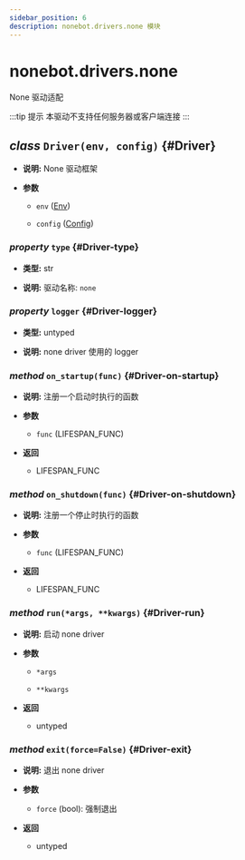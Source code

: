 ```yaml
---
sidebar_position: 6
description: nonebot.drivers.none 模块
---
```


# nonebot.drivers.none

None 驱动适配

:::tip 提示
本驱动不支持任何服务器或客户端连接
:::

## _class_ `Driver(env, config)` {#Driver}

- **说明:** None 驱动框架

- **参数**

  - `env` ([Env](../config.md#Env))

  - `config` ([Config](../config.md#Config))

### _property_ `type` {#Driver-type}

- **类型:** str

- **说明:** 驱动名称: `none`

### _property_ `logger` {#Driver-logger}

- **类型:** untyped

- **说明:** none driver 使用的 logger

### _method_ `on_startup(func)` {#Driver-on-startup}

- **说明:** 注册一个启动时执行的函数

- **参数**

  - `func` (LIFESPAN_FUNC)

- **返回**

  - LIFESPAN_FUNC

### _method_ `on_shutdown(func)` {#Driver-on-shutdown}

- **说明:** 注册一个停止时执行的函数

- **参数**

  - `func` (LIFESPAN_FUNC)

- **返回**

  - LIFESPAN_FUNC

### _method_ `run(*args, **kwargs)` {#Driver-run}

- **说明:** 启动 none driver

- **参数**

  - `*args`

  - `**kwargs`

- **返回**

  - untyped

### _method_ `exit(force=False)` {#Driver-exit}

- **说明:** 退出 none driver

- **参数**

  - `force` (bool): 强制退出

- **返回**

  - untyped
